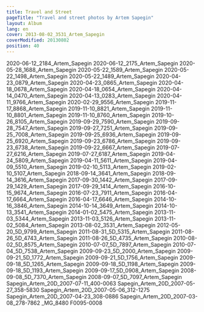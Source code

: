 ```yaml
---
title: Travel and Street
pageTitle: "Travel and street photos by Artem Sapegin"
layout: Album
lang: en
cover: 2013-08-02_3531_Artem_Sapegin
coverModified: 20130802
position: 40
---
```


2020-06-12_2184_Artem_Sapegin
2020-06-12_2175_Artem_Sapegin
2020-05-28_1688_Artem_Sapegin
2020-05-22_1589_Artem_Sapegin
2020-05-22_1498_Artem_Sapegin
2020-05-22_1489_Artem_Sapegin
2020-04-23_0879_Artem_Sapegin
2020-04-23_0865_Artem_Sapegin
2020-04-18_0678_Artem_Sapegin
2020-04-18_0654_Artem_Sapegin
2020-04-14_0470_Artem_Sapegin
2020-04-13_0283_Artem_Sapegin
2020-04-11_9766_Artem_Sapegin
2020-02-29_9556_Artem_Sapegin
2019-11-17_8868_Artem_Sapegin
2019-11-10_8821_Artem_Sapegin
2019-11-10_8801_Artem_Sapegin
2019-11-10_8760_Artem_Sapegin
2019-10-26_8105_Artem_Sapegin
2019-09-29_7590_Artem_Sapegin
2019-09-28_7547_Artem_Sapegin
2019-09-27_7251_Artem_Sapegin
2019-09-25_7008_Artem_Sapegin
2019-09-25_6936_Artem_Sapegin
2019-09-25_6920_Artem_Sapegin
2019-09-23_6786_Artem_Sapegin
2019-09-23_6738_Artem_Sapegin
2019-09-22_6667_Artem_Sapegin
2019-07-27_6216_Artem_Sapegin
2019-07-27_6187_Artem_Sapegin
2019-04-24_5809_Artem_Sapegin
2019-04-11_5611_Artem_Sapegin
2019-04-09_5510_Artem_Sapegin
2019-02-10_5113_Artem_Sapegin
2019-02-10_5107_Artem_Sapegin
2018-09-14_3641_Artem_Sapegin
2018-09-14_3616_Artem_Sapegin
2017-09-30_1442_Artem_Sapegin
2017-09-29_1429_Artem_Sapegin
2017-09-29_1414_Artem_Sapegin
2016-10-15_9674_Artem_Sapegin
2016-07-23_7911_Artem_Sapegin
2016-04-17_6664_Artem_Sapegin
2016-04-17_6646_Artem_Sapegin
2014-10-16_3846_Artem_Sapegin
2014-10-14_3649_Artem_Sapegin
2014-10-13_3541_Artem_Sapegin
2014-01-02_5475_Artem_Sapegin
2013-11-03_5344_Artem_Sapegin
2013-11-03_5126_Artem_Sapegin
2013-11-02_5084_Artem_Sapegin
2013-08-02_3531_Artem_Sapegin
2012-05-20_5D_9799_Artem_Sapegin
2011-08-31_5D_5315_Artem_Sapegin
2011-08-26_5D_4743_Artem_Sapegin
2011-08-26_5D_4735_Artem_Sapegin
2010-08-02_5D_8575_Artem_Sapegin
2010-07-07_5D_7897_Artem_Sapegin
2010-07-04_5D_7538_Artem_Sapegin
2009-09-23_5D_2000_Artem_Sapegin
2009-09-21_5D_1772_Artem_Sapegin
2009-09-21_5D_1756_Artem_Sapegin
2009-09-18_5D_1265_Artem_Sapegin
2009-09-18_5D_1198_Artem_Sapegin
2009-09-18_5D_1193_Artem_Sapegin
2009-09-17_5D_0908_Artem_Sapegin
2008-09-08_5D_7370_Artem_Sapegin
2008-09-07_5D_7097_Artem_Sapegin
Sapegin_Artem_20D_2007-07-11_400-0063
Sapegin_Artem_20D_2007-05-27_358-5830
Sapegin_Artem_20D_2007-05-06_312-1275
Sapegin_Artem_20D_2007-04-23_308-0886
Sapegin_Artem_20D_2007-03-08_278-7862
_MG_8480
F0095-0008

